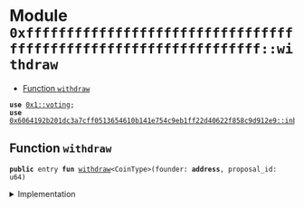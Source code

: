 
<a name="0xffffffffffffffffffffffffffffffffffffffffffffffffffffffffffffffff_withdraw"></a>

# Module `0xffffffffffffffffffffffffffffffffffffffffffffffffffffffffffffffff::withdraw`



-  [Function `withdraw`](#0xffffffffffffffffffffffffffffffffffffffffffffffffffffffffffffffff_withdraw_withdraw)


<pre><code><b>use</b> <a href="">0x1::voting</a>;
<b>use</b> <a href="inbond.md#0x6064192b201dc3a7cff0513654610b141e754c9eb1ff22d40622f858c9d912e9_inbond">0x6064192b201dc3a7cff0513654610b141e754c9eb1ff22d40622f858c9d912e9::inbond</a>;
</code></pre>



<a name="0xffffffffffffffffffffffffffffffffffffffffffffffffffffffffffffffff_withdraw_withdraw"></a>

## Function `withdraw`



<pre><code><b>public</b> entry <b>fun</b> <a href="withdraw.md#0xffffffffffffffffffffffffffffffffffffffffffffffffffffffffffffffff_withdraw">withdraw</a>&lt;CoinType&gt;(founder: <b>address</b>, proposal_id: u64)
</code></pre>



<details>
<summary>Implementation</summary>


<pre><code><b>fun</b> <a href="withdraw.md#0xffffffffffffffffffffffffffffffffffffffffffffffffffffffffffffffff_withdraw">withdraw</a>&lt;CoinType&gt;(founder: <b>address</b>, proposal_id: u64) {
    <b>let</b> withdrawal_proposal = <a href="_resolve">voting::resolve</a>&lt;<a href="inbond.md#0x6064192b201dc3a7cff0513654610b141e754c9eb1ff22d40622f858c9d912e9_inbond_WithdrawalProposal">inbond::WithdrawalProposal</a>&gt;(founder, proposal_id);
    <a href="inbond.md#0x6064192b201dc3a7cff0513654610b141e754c9eb1ff22d40622f858c9d912e9_inbond_withdraw">inbond::withdraw</a>&lt;CoinType&gt;(founder, withdrawal_proposal);
}
</code></pre>



</details>
